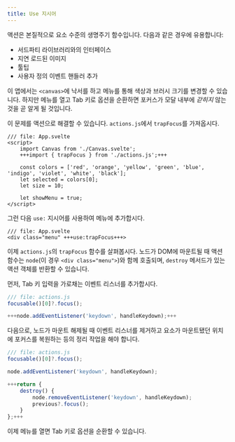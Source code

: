 ```yaml
---
title: Use 지시어
---
```


액션은 본질적으로 요소 수준의 생명주기 함수입니다. 다음과 같은 경우에 유용합니다:

- 서드파티 라이브러리와의 인터페이스
- 지연 로드된 이미지
- 툴팁
- 사용자 정의 이벤트 핸들러 추가

이 앱에서는 `<canvas>`에 낙서를 하고 메뉴를 통해 색상과 브러시 크기를 변경할 수 있습니다. 하지만 메뉴를 열고 Tab 키로 옵션을 순환하면 포커스가 모달 내부에 _갇히지_ 않는 것을 곧 알게 될 것입니다.

이 문제를 액션으로 해결할 수 있습니다. `actions.js`에서 `trapFocus`를 가져옵시다.

```svelte
/// file: App.svelte
<script>
	import Canvas from './Canvas.svelte';
	+++import { trapFocus } from './actions.js';+++

	const colors = ['red', 'orange', 'yellow', 'green', 'blue', 'indigo', 'violet', 'white', 'black'];
	let selected = colors[0];
	let size = 10;

	let showMenu = true;
</script>
```

그런 다음 `use:` 지시어를 사용하여 메뉴에 추가합시다.

```svelte
/// file: App.svelte
<div class="menu" +++use:trapFocus+++>
```

이제 `actions.js`의 `trapFocus` 함수를 살펴봅시다. 노드가 DOM에 마운트될 때 액션 함수는 `node`(이 경우 `<div class="menu">`)와 함께 호출되며, `destroy` 메서드가 있는 액션 객체를 반환할 수 있습니다.

먼저, Tab 키 입력을 가로채는 이벤트 리스너를 추가합시다.

```js
/// file: actions.js
focusable()[0]?.focus();

+++node.addEventListener('keydown', handleKeydown);+++
```

다음으로, 노드가 마운트 해제될 때 이벤트 리스너를 제거하고 요소가 마운트됐던 위치에 포커스를 복원하는 등의 정리 작업을 해야 합니다.

```js
/// file: actions.js
focusable()[0]?.focus();

node.addEventListener('keydown', handleKeydown);

+++return {
	destroy() {
		node.removeEventListener('keydown', handleKeydown);
		previous?.focus();
	}
};+++
```

이제 메뉴를 열면 Tab 키로 옵션을 순환할 수 있습니다.

